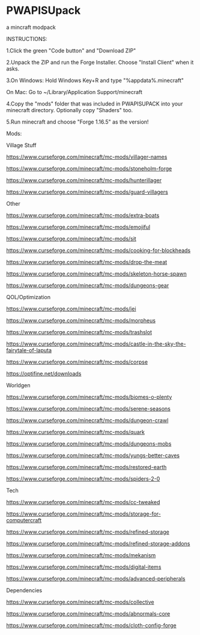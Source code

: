 # PWAPISUpack
a mincraft modpack

INSTRUCTIONS:

1.Click the green "Code button" and "Download ZIP"

2.Unpack the ZIP and run the Forge Installer. Choose "Install Client" when it asks.

3.On Windows: Hold Windows Key+R and type "%appdata%\.minecraft"

  On Mac: Go to ~/Library/Application Support/minecraft

4.Copy the "mods" folder that was included in PWAPISUPACK into your minecraft directory. Optionally copy "Shaders" too.

5.Run minecraft and choose "Forge 1.16.5" as the version!



Mods:

Village Stuff

https://www.curseforge.com/minecraft/mc-mods/villager-names

https://www.curseforge.com/minecraft/mc-mods/stoneholm-forge

https://www.curseforge.com/minecraft/mc-mods/hunterillager

https://www.curseforge.com/minecraft/mc-mods/guard-villagers


Other

https://www.curseforge.com/minecraft/mc-mods/extra-boats

https://www.curseforge.com/minecraft/mc-mods/emojiful

https://www.curseforge.com/minecraft/mc-mods/sit

https://www.curseforge.com/minecraft/mc-mods/cooking-for-blockheads

https://www.curseforge.com/minecraft/mc-mods/drop-the-meat

https://www.curseforge.com/minecraft/mc-mods/skeleton-horse-spawn

https://www.curseforge.com/minecraft/mc-mods/dungeons-gear

QOL/Optimization

https://www.curseforge.com/minecraft/mc-mods/jei

https://www.curseforge.com/minecraft/mc-mods/morpheus

https://www.curseforge.com/minecraft/mc-mods/trashslot

https://www.curseforge.com/minecraft/mc-mods/castle-in-the-sky-the-fairytale-of-laputa

https://www.curseforge.com/minecraft/mc-mods/corpse

https://optifine.net/downloads

Worldgen

https://www.curseforge.com/minecraft/mc-mods/biomes-o-plenty

https://www.curseforge.com/minecraft/mc-mods/serene-seasons

https://www.curseforge.com/minecraft/mc-mods/dungeon-crawl

https://www.curseforge.com/minecraft/mc-mods/quark

https://www.curseforge.com/minecraft/mc-mods/dungeons-mobs

https://www.curseforge.com/minecraft/mc-mods/yungs-better-caves

https://www.curseforge.com/minecraft/mc-mods/restored-earth

https://www.curseforge.com/minecraft/mc-mods/spiders-2-0

Tech

https://www.curseforge.com/minecraft/mc-mods/cc-tweaked

https://www.curseforge.com/minecraft/mc-mods/storage-for-computercraft

https://www.curseforge.com/minecraft/mc-mods/refined-storage

https://www.curseforge.com/minecraft/mc-mods/refined-storage-addons

https://www.curseforge.com/minecraft/mc-mods/mekanism

https://www.curseforge.com/minecraft/mc-mods/digital-items

https://www.curseforge.com/minecraft/mc-mods/advanced-peripherals

Dependencies

https://www.curseforge.com/minecraft/mc-mods/collective

https://www.curseforge.com/minecraft/mc-mods/abnormals-core

https://www.curseforge.com/minecraft/mc-mods/cloth-config-forge

